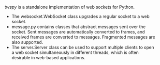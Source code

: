 *twspy* is a standalone implementation of web sockets for Python.

- The websocket.WebSocket class upgrades a regular socket to a web socket.
- message.py contains classes that abstract messages sent over the socket.
  Sent messages are automatically converted to frames, and received frames are
  converted to messages. Fragmented messages are also supported.
- The server.Server class can be used to support multiple clients to open a
  web socket simultaneously in different threads, which is often desirable in
  web-based applications.
